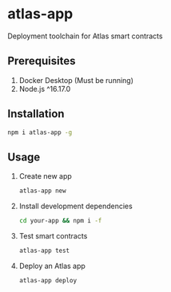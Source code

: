 # atlas-app
Deployment toolchain for Atlas smart contracts

## Prerequisites
1. Docker Desktop (Must be running)
2. Node.js ^16.17.0

## Installation
```sh
npm i atlas-app -g
```
## Usage
1. Create new app
    ```sh
    atlas-app new
    ```
2. Install development dependencies 
    ```sh
    cd your-app && npm i -f
    ```
3. Test smart contracts
    ```sh
    atlas-app test
    ```
3. Deploy an Atlas app
    ```sh
    atlas-app deploy
    ```

